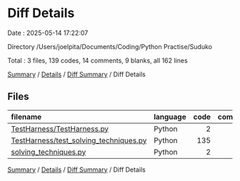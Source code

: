 # Diff Details

Date : 2025-05-14 17:22:07

Directory /Users/joelpita/Documents/Coding/Python Practise/Suduko

Total : 3 files,  139 codes, 14 comments, 9 blanks, all 162 lines

[Summary](results.md) / [Details](details.md) / [Diff Summary](diff.md) / Diff Details

## Files
| filename | language | code | comment | blank | total |
| :--- | :--- | ---: | ---: | ---: | ---: |
| [TestHarness/TestHarness.py](/TestHarness/TestHarness.py) | Python | 2 | 0 | 0 | 2 |
| [TestHarness/test\_solving\_techniques.py](/TestHarness/test_solving_techniques.py) | Python | 135 | 14 | 9 | 158 |
| [solving\_techniques.py](/solving_techniques.py) | Python | 2 | 0 | 0 | 2 |

[Summary](results.md) / [Details](details.md) / [Diff Summary](diff.md) / Diff Details